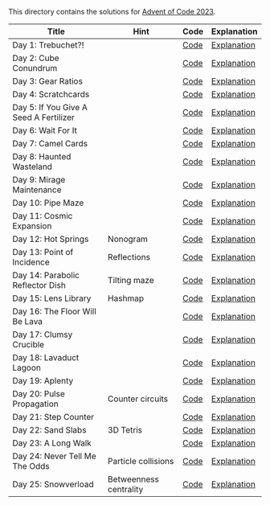 This directory contains the solutions for [Advent of Code 2023](https://adventofcode.com/2023).

| Title                                  | Hint                   | Code            | Explanation             |
|----------------------------------------|------------------------|-----------------|-------------------------|
| Day 1: Trebuchet?!                     |                        | [Code](day1.q)  | [Explanation](day1.md)  |
| Day 2: Cube Conundrum                  |                        | [Code](day2.q)  | [Explanation](day2.md)  |
| Day 3: Gear Ratios                     |                        | [Code](day3.q)  | [Explanation](day3.md)  |
| Day 4: Scratchcards                    |                        | [Code](day4.q)  | [Explanation](day4.md)  |
| Day 5: If You Give A Seed A Fertilizer |                        | [Code](day5.q)  | [Explanation](day5.md)  |
| Day 6: Wait For It                     |                        | [Code](day6.q)  | [Explanation](day6.md)  |
| Day 7: Camel Cards                     |                        | [Code](day7.q)  | [Explanation](day7.md)  |
| Day 8: Haunted Wasteland               |                        | [Code](day8.q)  | [Explanation](day8.md)  |
| Day 9: Mirage Maintenance              |                        | [Code](day9.q)  | [Explanation](day9.md)  |
| Day 10: Pipe Maze                      |                        | [Code](day10.q) | [Explanation](day10.md) |
| Day 11: Cosmic Expansion               |                        | [Code](day11.q) | [Explanation](day11.md) |
| Day 12: Hot Springs                    | Nonogram               | [Code](day12.q) | [Explanation](day12.md) |
| Day 13: Point of Incidence             | Reflections            | [Code](day13.q) | [Explanation](day13.md) |
| Day 14: Parabolic Reflector Dish       | Tilting maze           | [Code](day14.q) | [Explanation](day14.md) |
| Day 15: Lens Library                   | Hashmap                | [Code](day15.q) | [Explanation](day15.md) |
| Day 16: The Floor Will Be Lava         |                        | [Code](day16.q) | [Explanation](day16.md) |
| Day 17: Clumsy Crucible                |                        | [Code](day17.q) | [Explanation](day17.md) |
| Day 18: Lavaduct Lagoon                |                        | [Code](day18.q) | [Explanation](day18.md) |
| Day 19: Aplenty                        |                        | [Code](day19.q) | [Explanation](day19.md) |
| Day 20: Pulse Propagation              | Counter circuits       | [Code](day20.q) | [Explanation](day20.md) |
| Day 21: Step Counter                   |                        | [Code](day21.q) | [Explanation](day21.md) |
| Day 22: Sand Slabs                     | 3D Tetris              | [Code](day22.q) | [Explanation](day22.md) |
| Day 23: A Long Walk                    |                        | [Code](day23.q) | [Explanation](day23.md) |
| Day 24: Never Tell Me The Odds         | Particle collisions    | [Code](day24.q) | [Explanation](day24.md) |
| Day 25: Snowverload                    | Betweenness centrality | [Code](day25.q) | [Explanation](day25.md) |

